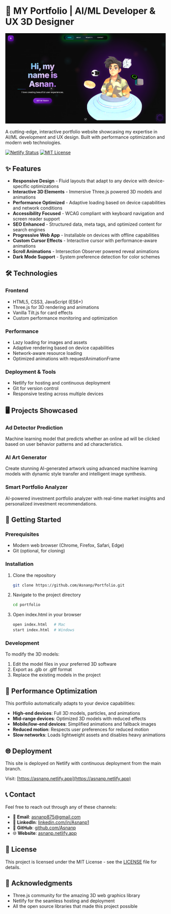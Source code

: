 # 🚀 MY Portfolio | AI/ML Developer & UX 3D Designer

![Portfolio Banner](image.png)

A cutting-edge, interactive portfolio website showcasing my expertise in AI/ML development and UX design. Built with performance optimization and modern web technologies.

[![Netlify Status](https://api.netlify.com/api/v1/badges/your-netlify-badge/deploy-status)](https://asnanp.netlify.app)
[![MIT License](https://img.shields.io/badge/License-MIT-green.svg)](LICENSE)

## ✨ Features

- **Responsive Design** - Fluid layouts that adapt to any device with device-specific optimizations
- **Interactive 3D Elements** - Immersive Three.js powered 3D models and animations
- **Performance Optimized** - Adaptive loading based on device capabilities and network conditions
- **Accessibility Focused** - WCAG compliant with keyboard navigation and screen reader support
- **SEO Enhanced** - Structured data, meta tags, and optimized content for search engines
- **Progressive Web App** - Installable on devices with offline capabilities
- **Custom Cursor Effects** - Interactive cursor with performance-aware animations
- **Scroll Animations** - Intersection Observer powered reveal animations
- **Dark Mode Support** - System preference detection for color schemes

## 🛠️ Technologies

### Frontend
- HTML5, CSS3, JavaScript (ES6+)
- Three.js for 3D rendering and animations
- Vanilla Tilt.js for card effects
- Custom performance monitoring and optimization

### Performance
- Lazy loading for images and assets
- Adaptive rendering based on device capabilities
- Network-aware resource loading
- Optimized animations with requestAnimationFrame

### Deployment & Tools
- Netlify for hosting and continuous deployment
- Git for version control
- Responsive testing across multiple devices

## 🖥️ Projects Showcased

### Ad Detector Prediction
Machine learning model that predicts whether an online ad will be clicked based on user behavior patterns and ad characteristics.

### AI Art Generator
Create stunning AI-generated artwork using advanced machine learning models with dynamic style transfer and intelligent image synthesis.

### Smart Portfolio Analyzer
AI-powered investment portfolio analyzer with real-time market insights and personalized investment recommendations.

## 🚀 Getting Started

### Prerequisites
- Modern web browser (Chrome, Firefox, Safari, Edge)
- Git (optional, for cloning)

### Installation

1. Clone the repository
   ```bash
   git clone https://github.com/Asnanp/Portfolio.git
   ```

2. Navigate to the project directory
   ```bash
   cd portfolio
   ```

3. Open index.html in your browser
   ```bash
   open index.html   # Mac
   start index.html  # Windows
   ```

### Development

To modify the 3D models:
1. Edit the model files in your preferred 3D software
2. Export as .glb or .gltf format
3. Replace the existing models in the project

## 📱 Performance Optimization

This portfolio automatically adapts to your device capabilities:

- **High-end devices**: Full 3D models, particles, and animations
- **Mid-range devices**: Optimized 3D models with reduced effects
- **Mobile/low-end devices**: Simplified animations and fallback images
- **Reduced motion**: Respects user preferences for reduced motion
- **Slow networks**: Loads lightweight assets and disables heavy animations

## 🌐 Deployment

This site is deployed on Netlify with continuous deployment from the main branch.

Visit: [https://asnanp.netlify.app](https://asnanp.netlify.app)

## 📞 Contact

Feel free to reach out through any of these channels:

- 📧 **Email**: [asnanp875@gmail.com](mailto:asnanp875@gmail.com)
- 💼 **LinkedIn**: [linkedin.com/in/Asnanp1](https://linkedin.com/in/Asnanp1)
- 🐙 **GitHub**: [github.com/Asnanp](https://github.com/Asnanp)
- 🌐 **Website**: [asnanp.netlify.app](https://asnanp.netlify.app)

## 📄 License

This project is licensed under the MIT License - see the [LICENSE](LICENSE) file for details.

## 🙏 Acknowledgments

- Three.js community for the amazing 3D web graphics library
- Netlify for the seamless hosting and deployment
- All the open source libraries that made this project possible
